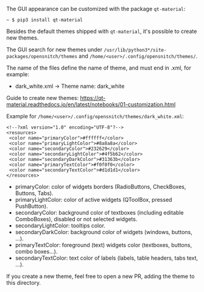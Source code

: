  
 The GUI appearance can be customized with the package `qt-material`:

 `~ $ pip3 install qt-material`

 Besides the default themes shipped with `qt-material`, it's possible to create
 new themes.

 The GUI search for new themes under `/usr/lib/python3*/site-packages/opensnitch/themes` and
 `/home/<user>/.config/opensnitch/themes/`.

 The name of the files define the name of theme, and must end in .xml, for example:
  - dark_white.xml -> Theme name: dark_white

 Guide to create new themes: https://qt-material.readthedocs.io/en/latest/notebooks/01-customization.html

 Example for `/home/<user>/.config/opensnitch/themes/dark_white.xml`:

 ```
<!--?xml version="1.0" encoding="UTF-8"?-->
<resources>
  <color name="primaryColor">#ffffff</color>
  <color name="primaryLightColor">#8a8a8a</color>
  <color name="secondaryColor">#232629</color>
  <color name="secondaryLightColor">#4f5b62</color>
  <color name="secondaryDarkColor">#31363b</color>
  <color name="primaryTextColor">#f0f0f0</color>
  <color name="secondaryTextColor">#d1d1d1</color>
</resources>
 ```

- primaryColor: color of widgets borders (RadioButtons, CheckBoxes, Buttons, Tabs).
- primaryLightColor: color of active widgets (QToolBox, pressed PushButton).
- secondaryColor: background color of textboxes (including editable ComboBoxes), disabled or not selected widgets.
- secondaryLightColor: tooltips color.
- secondaryDarkColor: background color of widgets (windows, buttons, ...).
- primaryTextColor: foreground (text) widgets color (textboxes, buttons, combo boxes...).
- secondaryTextColor: text color of labels (labels, table headers, tabs text, ...).

 If you create a new theme, feel free to open a new PR, adding the theme to this
 directory.
